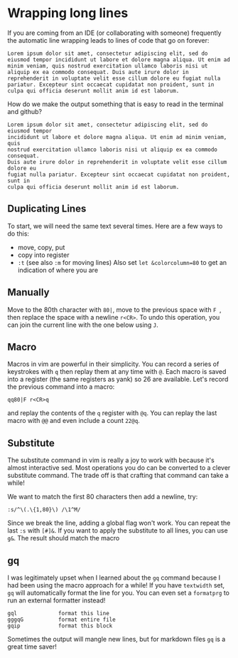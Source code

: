 # Wrapping long lines

If you are coming from an IDE (or collaborating with someone) frequently the
automatic line wrapping leads to lines of code that go on forever:
```
Lorem ipsum dolor sit amet, consectetur adipiscing elit, sed do eiusmod tempor incididunt ut labore et dolore magna aliqua. Ut enim ad minim veniam, quis nostrud exercitation ullamco laboris nisi ut aliquip ex ea commodo consequat. Duis aute irure dolor in reprehenderit in voluptate velit esse cillum dolore eu fugiat nulla pariatur. Excepteur sint occaecat cupidatat non proident, sunt in culpa qui officia deserunt mollit anim id est laborum.
```

How do we make the output something that is easy to read in the terminal and
github?
```
Lorem ipsum dolor sit amet, consectetur adipiscing elit, sed do eiusmod tempor
incididunt ut labore et dolore magna aliqua. Ut enim ad minim veniam, quis
nostrud exercitation ullamco laboris nisi ut aliquip ex ea commodo consequat.
Duis aute irure dolor in reprehenderit in voluptate velit esse cillum dolore eu
fugiat nulla pariatur. Excepteur sint occaecat cupidatat non proident, sunt in
culpa qui officia deserunt mollit anim id est laborum.
```

## Duplicating Lines
To start, we will need the same text several times.  Here are a few ways to
do this:
 - move, copy, put
 - copy into register
 - `:t`  (see also `:m` for moving lines)
Also set `let &colorcolumn=80` to get an indication of where you are

## Manually
Move to the 80th character with `80|`, move to the previous space with `F `,
then replace the space with a newline `r<CR>`.
To undo this operation, you can join the current line with the one below using `J`.

## Macro
Macros in vim are powerful in their simplicity.  You can record a series of
keystrokes with `q` then replay them at any time with `@`.  Each macro
is saved into a register (the same registers as yank) so 26 are available.
Let's record the previous command into a macro:
```
qq80|F r<CR>q
```
and replay the contents of the `q` register with `@q`.  You can replay the
last macro with `@@` and even include a count `22@q`.

## Substitute
The substitute command in vim is really a joy to work with because it's almost
interactive sed.  Most operations you do can be converted to a clever substitute
command.  The trade off is that crafting that command can take a while!

We want to match the first 80 characters then add a newline, try:
```
:s/^\(.\{1,80}\) /\1^M/
```
Since we break the line, adding a global flag won't work.  You can repeat the
last `:s` with `[#]&`.  If you want to apply the substitute to all lines, you
can use `g&`.  The result should match the macro

## gq
I was legitimately upset when I learned about the `gq` command because I had
been using the macro approach for a while!
If you have `textwidth` set, `gq` will automatically format the line for you.
You can even set a `formatprg` to run an external formatter instead!
```
gql             format this line
gggqG           format entire file
gqip            format this block 
```
Sometimes the output will mangle new lines, but for markdown files `gq` is a
great time saver!
